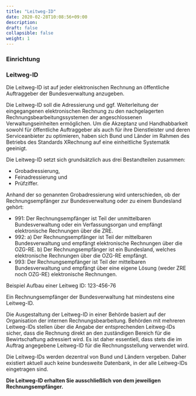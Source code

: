```yaml
---
title: "Leitweg-ID"
date: 2020-02-28T10:08:56+09:00
description: 
draft: false
collapsible: false
weight: 1
---
```

### Einrichtung

### Leitweg-ID

Die Leitweg-ID ist auf jeder elektronischen Rechnung an öffentliche Auftraggeber der Bundesverwaltung anzugeben.

Die Leitweg-ID soll die Adressierung und ggf. Weiterleitung der eingegangenen elektronischen Rechnung zu den nachgelagerten Rechnungsbearbeitungssystemen der angeschlossenen Verwaltungseinheiten ermöglichen. Um die Akzeptanz und Handhabbarkeit sowohl für öffentliche Auftraggeber als auch für ihre Dienstleister und deren Serviceanbieter zu optimieren, haben sich Bund und Länder im Rahmen des Betriebs des Standards XRechnung auf eine einheitliche Systematik geeinigt.

Die Leitweg-ID setzt sich grundsätzlich aus drei Bestandteilen zusammen:

- Grobadressierung,
- Feinadressierung und
- Prüfziffer.

Anhand der so genannten Grobadressierung wird unterschieden, ob der Rechnungsempfänger zur Bundesverwaltung oder zu einem Bundesland gehört:

- 991: Der Rechnungsempfänger ist Teil der unmittelbaren Bundesverwaltung oder ein Verfassungsorgan und empfängt elektronische Rechnungen über die ZRE.
- 992:
  a) Der Rechnungsempfänger ist Teil der mittelbaren Bundesverwaltung und empfängt elektronische Rechnungen über die OZG-RE.
  b) Der Rechnungsempfänger ist ein Bundesland, welches elektronische Rechnungen über die OZG-RE empfängt.
- 993: Der Rechnungsempfänger ist Teil der mittelbaren Bundesverwaltung und empfängt über eine eigene Lösung (weder ZRE noch OZG-RE) elektronische Rechnungen.

Beispiel Aufbau einer Leitweg ID: 123-456-76

Ein Rechnungsempfänger der Bundesverwaltung hat mindestens eine Leitweg-ID.

Die Ausgestaltung der Leitweg-ID in einer Behörde basiert auf der Organisation der internen Rechnungsbearbeitung. Behörden mit mehreren Leitweg-IDs stellen über die Angabe der entsprechenden Leitweg-IDs sicher, dass die Rechnung direkt an den zuständigen Bereich für die Bewirtschaftung adressiert wird. Es ist daher essentiell, dass stets die im Auftrag angegebene Leitweg-ID für die Rechnungsstellung verwendet wird.

Die Leitweg-IDs werden dezentral von Bund und Ländern vergeben. Daher existiert aktuell auch keine bundesweite Datenbank, in der alle Leitweg-IDs eingetragen sind.

**Die Leitweg-ID erhalten Sie ausschließlich von dem jeweiligen Rechnungsempfänger.**